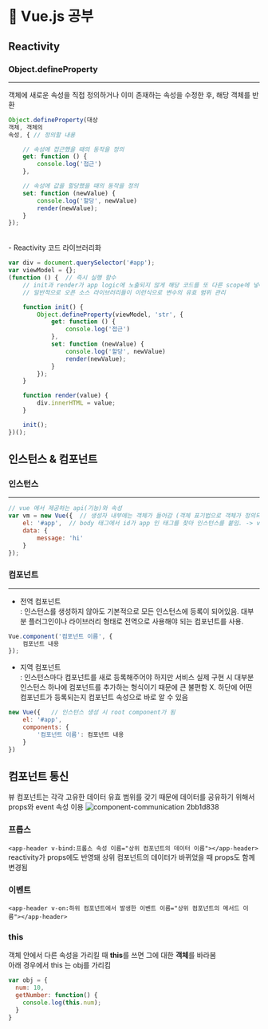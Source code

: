 # 🐯 Vue.js 공부

## Reactivity
### Object.defineProperty
***
객체에 새로운 속성을 직접 정의하거나 이미 존재하는 속성을 수정한 후, 해당 객체를 반환
```javascript
Object.defineProperty(대상
객체, 객체의
속성, { // 정의할 내용

    // 속성에 접근했을 때의 동작을 정의
    get: function () {
        console.log('접근')
    },

    // 속성에 값을 할당했을 때의 동작을 정의
    set: function (newValue) {
        console.log('할당', newValue)
        render(newValue);
    }
});
```
<br>
- Reactivity 코드 라이브러리화

```javascript
var div = document.querySelector('#app');
var viewModel = {};
(function () {  // 즉시 실행 함수
    // init과 render가 app logic에 노출되지 않게 해당 코드를 또 다른 scope에 넣어줌
    // 일반적으로 오픈 소스 라이브러리들이 이런식으로 변수의 유효 범위 관리

    function init() {
        Object.defineProperty(viewModel, 'str', {
            get: function () {
                console.log('접근')
            },
            set: function (newValue) {
                console.log('할당', newValue)
                render(newValue);
            }
        });
    }

    function render(value) {
        div.innerHTML = value;
    }

    init();
})();
```

## 인스턴스 & 컴포넌트

### 인스턴스
***
```javascript
// vue 에서 제공하는 api(기능)와 속성
var vm = new Vue({  // 생성자 내부에는 객체가 들어감 (객체 표기법으로 객체가 정의되어 있음)
    el: '#app',  // body 태그에서 id가 app 인 태그를 찾아 인스턴스를 붙임. -> vue의 기능과 속성이 유효해짐
    data: {
        message: 'hi'
    }
});
```

### 컴포넌트
***
- 전역 컴포넌트   
  : 인스턴스를 생성하지 않아도 기본적으로 모든 인스턴스에 등록이 되어있음. 대부분 플러그인이나 라이브러리 형태로 전역으로 사용해야 되는 컴포넌트를 사용.

```javascript
Vue.component('컴포넌트 이름', {
    컴포넌트 내용
});
```   

- 지역 컴포넌트   
  : 인스턴스마다 컴포넌트를 새로 등록해주어야 하지만 서비스 실제 구현 시 대부분 인스턴스 하나에 컴포넌트를 추가하는 형식이기 때문에 큰 불편함 X. 하단에 어떤 컴포넌트가
  등록되는지 컴포넌트 속성으로 바로 알 수 있음

```javascript
new Vue({   // 인스턴스 생성 시 root component가 됨
    el: '#app',
    components: {
        '컴포넌트 이름': 컴포넌트 내용
    }
})
```

## 컴포넌트 통신
뷰 컴포넌트는 각각 고유한 데이터 유효 범위를 갖기 때문에 데이터를 공유하기 위해서 props와 event 속성 이용
![component-communication 2bb1d838](https://user-images.githubusercontent.com/60397314/170423015-301ed5eb-733d-45f8-98cb-5ca3aba20d59.png)

### 프롭스
`<app-header v-bind:프롭스 속성 이름="상위 컴포넌트의 데이터 이름"></app-header>`
reactivity가 props에도 반영돼 상위 컴포넌트의 데이터가 바뀌었을 때 props도 함께 변경됨

### 이벤트
`<app-header v-on:하위 컴포넌트에서 발생한 이벤트 이름="상위 컴포넌트의 메서드 이름"></app-header>`

### this
객체 안에서 다른 속성을 가리킬 때 **this**를 쓰면 그에 대한 **객체**를 바라봄  
아래 경우에서 this 는 obj를 가리킴
```javascript
var obj = {
  num: 10,
  getNumber: function() {
    console.log(this.num);
  }
}
```

